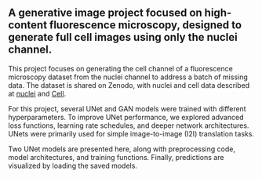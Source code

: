 ## A generative image project focused on high-content fluorescence microscopy, designed to generate full cell images using only the nuclei channel.

This project focuses on generating the cell channel of a fluorescence microscopy dataset from the nuclei channel to address a batch of missing data. The dataset is shared on Zenodo, with nuclei and cell data described at [nuclei](https://www.sciencedirect.com/science/article/pii/S2352340922009726) and [Cell](https://www.sciencedirect.com/science/article/pii/S2352340924011107).

For this project, several UNet and GAN models were trained with different hyperparameters. To improve UNet performance, we explored advanced loss functions, learning rate schedules, and deeper network architectures. UNets were primarily used for simple image-to-image (I2I) translation tasks.

Two UNet models are presented here, along with preprocessing code, model architectures, and training functions. Finally, predictions are visualized by loading the saved models.